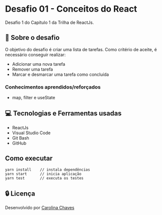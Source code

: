 # Desafio 01 - Conceitos do React
Desafio 1 do Capítulo 1 da Trilha de ReactJs.

## :pushpin: Sobre o desafio
O objetivo do desafio é criar uma lista de tarefas. Como critério de aceite, é necessário conseguir realizar: 
- Adicionar uma nova tarefa
- Remover uma tarefa
- Marcar e desmarcar uma tarefa como concluída

### Conhecimentos aprendidos/reforçados
- map, filter e useState


## :computer: Tecnologias e Ferramentas usadas

* ReactJs
* Visual Studio Code
* Git Bash
* GitHub

## Como executar

    yarn install    // instala dependências
    yarn start      // inicia aplicação
    yarn test       // executa os testes

## :lock: Licença

Desenvolvido por [Carolina Chaves](https://www.linkedin.com/in/carolinachaves1/)


